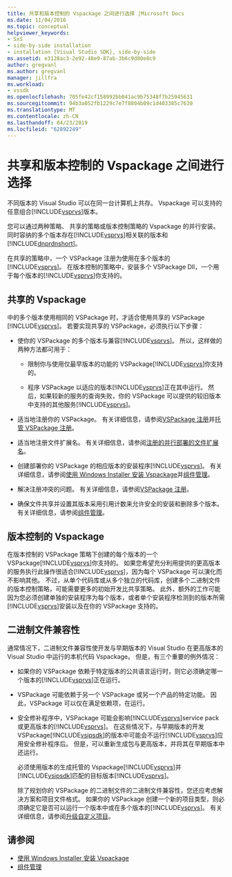 ```yaml
---
title: 共享和版本控制的 Vspackage 之间进行选择 |Microsoft Docs
ms.date: 11/04/2016
ms.topic: conceptual
helpviewer_keywords:
- SxS
- side-by-side installation
- installation [Visual Studio SDK], side-by-side
ms.assetid: e3128ac3-2e92-48e9-87ab-3b6c9d80e8c9
author: gregvanl
ms.author: gregvanl
manager: jillfra
ms.workload:
- vssdk
ms.openlocfilehash: 705fe42cf158992bb041ac9b75348f7b25945631
ms.sourcegitcommit: 94b3a052fb1229c7e7f8804b09c1d403385c7630
ms.translationtype: MT
ms.contentlocale: zh-CN
ms.lasthandoff: 04/23/2019
ms.locfileid: "62892249"
---
```

# <a name="choose-between-shared-and-versioned-vspackages"></a>共享和版本控制的 Vspackage 之间进行选择
不同版本的 Visual Studio 可以在同一台计算机上共存。 Vspackage 可以支持的任意组合[!INCLUDE[vsprvs](../code-quality/includes/vsprvs_md.md)]版本。

 您可以通过两种策略、 共享的策略或版本控制策略的 Vspackage 的并行安装。 同时容纳的多个版本存在[!INCLUDE[vsprvs](../code-quality/includes/vsprvs_md.md)]相关联的版本和[!INCLUDE[dnprdnshort](../code-quality/includes/dnprdnshort_md.md)]。

 在共享的策略中，一个 VSPackage 注册为使用在多个版本的[!INCLUDE[vsprvs](../code-quality/includes/vsprvs_md.md)]。 在版本控制的策略中，安装多个 VSPackage Dll，一个用于每个版本的[!INCLUDE[vsprvs](../code-quality/includes/vsprvs_md.md)]你支持的。

## <a name="shared-vspackages"></a>共享的 Vspackage
 中的多个版本使用相同的 VSPackage 时，才适合使用共享的 VSPackage [!INCLUDE[vsprvs](../code-quality/includes/vsprvs_md.md)]。 若要实现共享的 VSPackage，必须执行以下步骤：

- 使你的 VSPackage 的多个版本与兼容[!INCLUDE[vsprvs](../code-quality/includes/vsprvs_md.md)]。 所以，这样做的两种方法都可用于：

  - 限制你与使用仅最早版本的功能的 VSPackage[!INCLUDE[vsprvs](../code-quality/includes/vsprvs_md.md)]你支持的。

  - 程序 VSPackage 以适应的版本[!INCLUDE[vsprvs](../code-quality/includes/vsprvs_md.md)]正在其中运行。 然后，如果较新的服务的查询失败，你的 VSPackage 可以提供的较旧版本中支持的其他服务[!INCLUDE[vsprvs](../code-quality/includes/vsprvs_md.md)]。

- 适当地注册你的 VSPackage。 有关详细信息，请参阅[VSPackage 注册](../extensibility/internals/vspackage-registration.md)并[托管 VSPackage 注册](https://msdn.microsoft.com/library/f69e0ea3-6a92-4639-8ca9-4c9c210e58a1)。

- 适当地注册文件扩展名。 有关详细信息，请参阅[注册的并行部署的文件扩展名](../extensibility/registering-file-name-extensions-for-side-by-side-deployments.md)。

- 创建部署你的 VSPackage 的相应版本的安装程序[!INCLUDE[vsprvs](../code-quality/includes/vsprvs_md.md)]。 有关详细信息，请参阅[使用 Windows Installer 安装 Vspackage](../extensibility/internals/installing-vspackages-with-windows-installer.md)并[组件管理](../extensibility/internals/component-management.md)。

- 解决注册冲突的问题。 有关详细信息，请参阅[VSPackage 注册](../extensibility/internals/vspackage-registration.md)。

- 确保文件共享并设置其版本采用引用计数来允许安全的安装和删除多个版本。 有关详细信息，请参阅[组件管理](../extensibility/internals/component-management.md)。

## <a name="versioned-vspackages"></a>版本控制的 Vspackage
 在版本控制的 VSPackage 策略下创建的每个版本的一个 VSPackage[!INCLUDE[vsprvs](../code-quality/includes/vsprvs_md.md)]你支持的。 如果您希望充分利用提供的更高版本的服务执行此操作很适合[!INCLUDE[vsprvs](../code-quality/includes/vsprvs_md.md)]，因为每个 VSPackage 可以演化而不影响其他。 不过，从单个代码库或从多个独立的代码库，创建多个二进制文件的版本控制策略，可能需要更多的初始开发比共享策略。 此外，额外的工作可能因为您必须创建单独的安装程序为每个版本，或者单个安装程序检测到的版本所需[!INCLUDE[vsprvs](../code-quality/includes/vsprvs_md.md)]安装以及在你的 VSPackage 支持的。

## <a name="binary-compatibility"></a>二进制文件兼容性
 通常情况下，二进制文件兼容性使开发与早期版本的 Visual Studio 在更高版本的 Visual Studio 中运行的本机代码 Vspackage。 但是，有三个重要的例外情况：

- 如果你的 VSPackage 依赖于特定版本的公共语言运行时，则它必须确定哪一个版本的[!INCLUDE[vsprvs](../code-quality/includes/vsprvs_md.md)]正在运行。

- VSPackage 可能依赖于另一个 VSPackage 或另一个产品的特定功能。 因此，VSPackage 可以仅在满足依赖项，在运行。

- 安全修补程序中，VSPackage 可能会影响[!INCLUDE[vsprvs](../code-quality/includes/vsprvs_md.md)]service pack 或更高版本的[!INCLUDE[vsprvs](../code-quality/includes/vsprvs_md.md)]。 在这些情况下，与早期版本的开发 VSPackage[!INCLUDE[vsipsdk](../extensibility/includes/vsipsdk_md.md)]的版本中可能会不运行[!INCLUDE[vsprvs](../code-quality/includes/vsprvs_md.md)]应用安全修补程序后。 但是，可以重新生成包与更高版本，并将其在早期版本中还运行。

  必须使用版本的生成托管的 Vspackage[!INCLUDE[vsprvs](../code-quality/includes/vsprvs_md.md)]并[!INCLUDE[vsipsdk](../extensibility/includes/vsipsdk_md.md)]匹配的目标版本[!INCLUDE[vsprvs](../code-quality/includes/vsprvs_md.md)]。

  除了规划你的 VSPackage 的二进制文件的二进制文件兼容性，您还应考虑解决方案和项目文件格式。 如果你的 VSPackage 创建一个新的项目类型，则必须确定它是否可以运行一个版本中或在多个版本的[!INCLUDE[vsprvs](../code-quality/includes/vsprvs_md.md)]。 有关详细信息，请参阅[升级自定义项目](../extensibility/internals/upgrading-projects.md#upgrading-custom-projects)。

## <a name="see-also"></a>请参阅
- [使用 Windows Installer 安装 Vspackage](../extensibility/internals/installing-vspackages-with-windows-installer.md)
- [组件管理](../extensibility/internals/component-management.md)